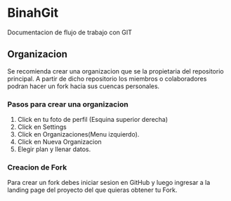 # BinahGit

Documentacion de flujo de trabajo con GIT

## Organizacion

Se recomienda crear una organizacion que se la propietaria del repositorio principal.
A partir de dicho repositorio los miembros o colaboradores podran hacer un fork hacia sus cuencas
personales.

### Pasos para crear una organizacion

1. Click en tu foto de perfil (Esquina superior derecha)
2. Click en Settings
3. Click en Organizaciones(Menu izquierdo).
4. Click en Nueva Organizacion
5. Elegir plan y llenar datos.

### Creacion de Fork

Para crear un fork debes iniciar sesion en GitHub y luego ingresar a la landing page del proyecto del que quieras obtener tu Fork.

